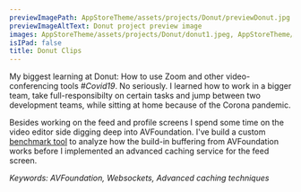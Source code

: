 ```yaml
---
previewImagePath: AppStoreTheme/assets/projects/Donut/previewDonut.jpg
previewImageAltText: Donut project preview image
images: AppStoreTheme/assets/projects/Donut/donut1.jpeg, AppStoreTheme/assets/projects/Donut/donut2.jpeg, AppStoreTheme/assets/projects/Donut/donut3.jpeg, AppStoreTheme/assets/projects/Donut/donut4.jpeg, AppStoreTheme/assets/projects/Donut/donut5.jpeg, AppStoreTheme/assets/projects/Donut/donut6.jpeg,
isIPad: false
title: Donut Clips
---
```

My biggest learning at Donut: How to use Zoom and other video-conferencing tools *#Covid19*. No seriously. I learned how to work in a bigger team, take full-responsibilty on certain tasks and jump between two development teams, while sitting at home because of the Corona pandemic.

Besides working on the feed and profile screens I spend some time on the video editor side digging deep into AVFoundation. I've build a custom [benchmark tool](https://github.com/marius-se/bufferingtestapp) to analyze how the build-in buffering from AVFoundation works before I implemented an advanced caching service for the feed screen.

*Keywords: AVFoundation, Websockets, Advanced caching techniques*


